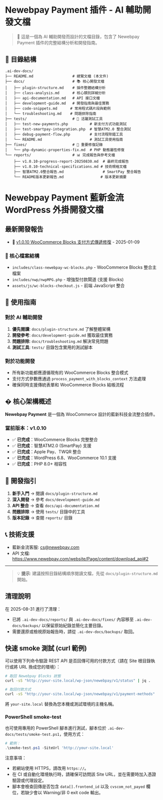 # Newebpay Payment 插件 - AI 輔助開發文檔

> 🤖 這是一個為 AI 輔助開發而設計的文檔目錄，包含了 Newebpay Payment 插件的完整結構分析和開發指南。

## 📁 目錄結構

```
.ai-dev-docs/
├── README.md                  # 總覽文檔 (本文件)
├── docs/                      # 📚 核心開發文檔
│   ├── plugin-structure.md    # 插件整體結構分析
│   ├── class-analysis.md      # 核心類別詳細分析  
│   ├── api-documentation.md   # API 接口文檔
│   ├── development-guide.md   # 開發指南與最佳實務
│   ├── code-snippets.md      # 常用程式碼片段與範例
│   └── troubleshooting.md    # 問題排除指南
├── tests/                     # 🧪 活躍測試工具
│   ├── test-new-payments.php          # 新支付方式功能測試
│   ├── test-smartpay-integration.php  # 智慧ATM2.0 整合測試
│   ├── debug-payment-flow.php         # 支付流程除錯工具
│   └── README.md                      # 測試工具使用指南
├── fixes/                     # 🔧 重要修復記錄
│   └── php-dynamic-properties-fix.md  # PHP 動態屬性修復
└── reports/                   # 📊 完成報告與參考文檔
    ├── v1.0.10-progress-report-20250830.md  # 最終完成報告
    ├── v1.0.10-technical-specifications.md # 技術規格文檔
    ├── 智慧ATM2.0整合報告.md                  # SmartPay 整合報告
    └── README版本更新報告.md                 # 版本更新摘要
```

# Newebpay Payment 藍新金流 WordPress 外掛開發文檔

## 最新開發報告
- 📄 [v1.0.10 WooCommerce Blocks 支付方式傳遞修復](reports/v1.0.10-blocks-payment-fix.md) - 2025-01-09

### 🔧 核心檔案結構
- `includes/class-newebpay-wc-blocks.php` - WooCommerce Blocks 整合主檔案
- `includes/nwp/nwpMPG.php` - 增強型付款閘道 (支援 Blocks)
- `assets/js/wc-blocks-checkout.js` - 前端 JavaScript 整合

## 🚀 使用指南

### 對於 AI 輔助開發
1. **優先閱讀**: `docs/plugin-structure.md` 了解整體架構
2. **開發參考**: `docs/development-guide.md` 獲取最佳實務
3. **問題排除**: `docs/troubleshooting.md` 解決常見問題
4. **測試工具**: `tests/` 目錄包含實用的測試腳本

### 對於功能開發
- 所有新功能都應遵循現有的 WooCommerce Blocks 整合模式
- 支付方式參數應通過 `process_payment_with_blocks_context` 方法處理
- 確保同時支援傳統表單和 WooCommerce Blocks 結帳流程

## �️ 核心架構概述

**Newebpay Payment** 是一個為 WooCommerce 設計的藍新科技金流整合插件。

### 當前版本：v1.0.10
- ✅ **已完成**：WooCommerce Blocks 完整整合
- ✅ **已完成**：智慧ATM2.0 (SmartPay) 支援
- ✅ **已完成**：Apple Pay、TWQR 整合
- ✅ **已完成**：WordPress 6.8、WooCommerce 10.1 支援
- ✅ **已完成**：PHP 8.0+ 相容性

## 🔧 開發指引

1. **新手入門** → 閱讀 `docs/plugin-structure.md`
2. **深入開發** → 參考 `docs/development-guide.md`  
3. **API 整合** → 查看 `docs/api-documentation.md`
4. **問題排除** → 使用 `tests/` 目錄中的工具
5. **版本記錄** → 查閱 `reports/` 目錄

## 📞 技術支援

- 藍新金流客服: cs@newebpay.com
- API 文檔: https://www.newebpay.com/website/Page/content/download_api#2

---

> 💡 **提示**: 建議按照目錄結構順序閱讀文檔，先從 `docs/plugin-structure.md` 開始。

## 清理說明

在 2025-08-31 進行了清理：
- 已將 `.ai-dev-docs/reports/` 與 `.ai-dev-docs/fixes/` 內容移至 `.ai-dev-docs/backups/` 以保留原始紀錄並簡化主要目錄。
- 需要還原或檢視原始報告時，請從 `.ai-dev-docs/backups/` 取回。

## 快速 smoke 測試 (curl 範例)

可以使用下列命令驗證 REST API 是否回傳可用的付款方式（請在 Site 根目錄執行或將 URL 換成您的環境）：

```bash
# 取回 Newebpay Blocks 狀態
curl -sS "http://your-site.local/wp-json/newebpay/v1/status" | jq .

# 取回付款方式
curl -sS "http://your-site.local/wp-json/newebpay/v1/payment-methods" | jq .
```

將 `your-site.local` 替換為您本機或測試環境的主機名稱。

### PowerShell smoke-test

也可使用專用的 PowerShell 腳本進行測試，腳本位於 `.ai-dev-docs/tests/smoke-test.ps1`，使用方式：

```powershell
# 範例：
.\smoke-test.ps1 -SiteUrl 'http://your-site.local'
```

注意事項：
- 若網站使用 HTTPS，請改用 `https://`。
- 在 CI 或自動化環境執行時，請確保可訪問該 Site URL，並在需要時加入憑證驗證或代理設定。
- 腳本會檢查回傳是否包含 `data[].frontend_id` 以及 `cvscom_not_payed` 欄位，若缺少會以 Warning/非 0 exit code 輸出。

